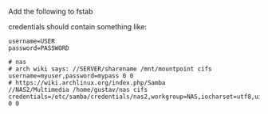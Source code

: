 Add the following to fstab

credentials should contain something like:

```
username=USER
password=PASSWORD
```


```
# nas
# arch wiki says: //SERVER/sharename /mnt/mountpoint cifs username=myuser,password=mypass 0 0
# https://wiki.archlinux.org/index.php/Samba
//NAS2/Multimedia /home/gustav/nas cifs credentials=/etc/samba/credentials/nas2,workgroup=NAS,iocharset=utf8,uid=gustav,vers=1.0 0 0
```
